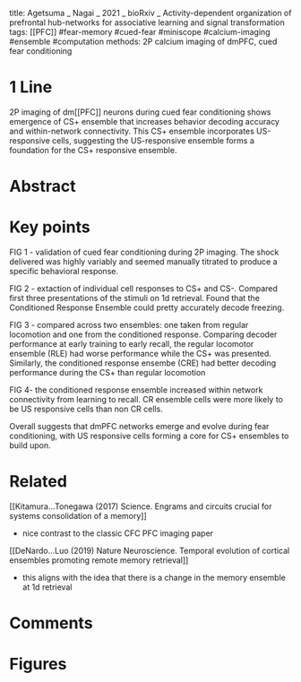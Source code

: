title: Agetsuma _ Nagai _ 2021 _ bioRxiv _ Activity-dependent organization of prefrontal hub-networks for associative learning and signal transformation
tags: [[PFC]] #fear-memory #cued-fear #miniscope #calcium-imaging #ensemble #computation 
methods: 2P calcium imaging of dmPFC, cued fear conditioning

# 1 Line
2P imaging of dm[[PFC]] neurons during cued fear conditioning shows emergence of CS+ ensemble that increases behavior decoding accuracy and within-network connectivity. This CS+ ensemble incorporates US-responsive cells, suggesting the US-responsive ensemble forms a foundation for the CS+ responsive ensemble. 

# Abstract


# Key points
FIG 1 - validation of cued fear conditioning during 2P imaging. The shock delivered was highly variably and seemed manually titrated to produce a specific behavioral response. 

FIG 2 - extaction of individual cell responses to CS+ and CS-. Compared first three presentations of the stimuli on 1d retrieval. Found that the Conditioned Response Ensemble could pretty accurately decode freezing. 

FIG 3 - compared across two ensembles: one taken from regular locomotion and one from the conditioned response. Comparing decoder performance at early training to early recall, the regular locomotor ensemble (RLE) had worse performance while the CS+ was presented. Similarly, the conditioned response ensembe (CRE) had better decoding performance during the CS+ than regular locomotion

FIG 4- the conditioned response ensemble increased within network connectivity from learning to recall. CR ensemble cells were more likely to be US responsive cells than non CR cells.

  

Overall suggests that dmPFC networks emerge and evolve during fear conditioning, with US responsive cells forming a core for CS+ ensembles to build upon.

# Related
[[Kitamura...Tonegawa (2017) Science. Engrams and circuits crucial for systems consolidation of a memory]]
- nice contrast to the classic CFC PFC imaging paper

[[DeNardo...Luo (2019) Nature Neuroscience. Temporal evolution of cortical ensembles promoting remote memory retrieval]]
- this aligns with the idea that there is a change in the memory ensemble at 1d retrieval

# Comments

# Figures